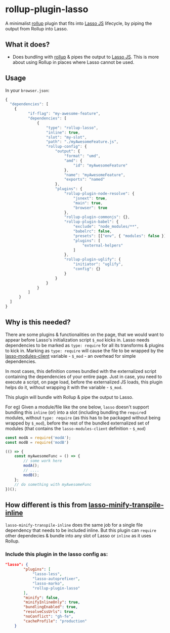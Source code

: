 # rollup-plugin-lasso

A minimalist [rollup](https://github.com/rollup/rollup) plugin that fits into [Lasso JS](https://github.com/lasso-js/lasso) lifecycle, by piping the output from Rollup into Lasso.

## What it does?
- Does bundling with [rollup](https://github.com/rollup/rollup) & pipes the output to [Lasso JS](https://github.com/lasso-js/lasso). This is more about using Rollup in places where Lasso cannot be used.

## Usage

In your `browser.json`:

```javascript
{
  "dependencies": [
    {
          "if-flag": "my-awesome-feature",
          "dependencies": [
              {
                  "type": "rollup-lasso",
                  "inline": true,
                  "slot": "my-slot",
                  "path": "./myAwesomeFeature.js",
                  "rollup-config": {
                      "output": {
                          "format": "umd",
                          "amd": {
                              "id": "myAwesomeFeature"
                          },
                          "name": "myAwesomeFeature",
                          "exports": "named"
                      },
                      "plugins": {
                          "rollup-plugin-node-resolve": {
                              "jsnext": true,
                              "main": true,
                              "browser": true
                          },
                          "rollup-plugin-commonjs": {},
                          "rollup-plugin-babel": {
                              "exclude": "node_modules/**",
                              "babelrc": false,
                              "presets": [["env", { "modules": false }]],
                              "plugins": [
                                  "external-helpers"
                              ]
                          },
                          "rollup-plugin-uglify": {
                              "initiator": "uglify",
                              "config": {}
                          }
                      }
                  }
              }
          ]
      }
  ]
}
```

## Why is this needed?

There are some plugins & functionalities on the page, that we would want to appear before Lasso's initialization script `$_mod` kicks in. Lasso needs dependencies to be marked as `type: require` for all its transforms & plugins to kick in.
Marking as `type: require` will cause the file to be wrapped by the [lasso-modules-client](https://github.com/lasso-js/lasso-modules-client) variable - `$_mod` - an overhead for simple dependencies.

In most cases, this definition comes bundled with the externalized script containing the dependencies of your entire page. Just in case, you need to execute a script, on page load, before the externalized JS loads, this plugin helps do it, without wrapping it with the variable - `$_mod`.

This plugin will bundle with Rollup & pipe the output to Lasso.

For eg) Given a module/file like the one below, `lasso` doesn't support bundling this `inline` (or) into a slot (including bundling the `require`d modules, without `type: require` (as this has to be packaged without being wrapped by `$_mod`), before the rest of the bundled externalized set of modules (that contains the `lasso-modules-client` definition - `$_mod`)

```javascript
const modA = require('modA');
const modB = require('modB')

(() => {
	const myAwesomeFunc = () => {
		// some work here
		modA();
		// ....
		modB();
	};
    // do something with myAwesomeFunc
})();
```

## How different is this from [lasso-minify-transpile-inline](https://github.com/dsathyakumar/lasso-minify-transpile-inline/)
`lasso-minify-transpile-inline` does the same job for a single file dependency that needs to be included inline.
But this plugin can `require` other dependecies & bundle into any slot of Lasso or `inline` as it uses Rollup.


### Include this plugin in the lasso config as:

```json
"lasso": {
        "plugins": [
            "lasso-less",
            "lasso-autoprefixer",
            "lasso-marko",
            "rollup-plugin-lasso"
        ],
        "minify": false,
        "minifyInlineOnly": true,
        "bundlingEnabled": true,
        "resolveCssUrls": true,
        "noConflict": "gh-fe",
        "cacheProfile": "production"
    }

```
